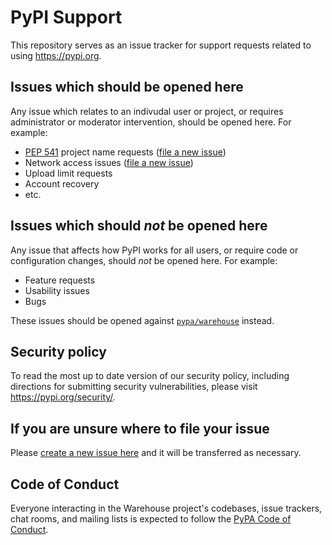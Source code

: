 # PyPI Support
This repository serves as an issue tracker for support requests related to using <https://pypi.org>.

## Issues which should be opened here

Any issue which relates to an indivudal user or project, or requires administrator or moderator intervention, should be opened here. For example:

* [PEP 541](https://www.python.org/dev/peps/pep-0541/) project name requests ([file a new issue](https://github.com/pypa/pypi-support/issues/new?template=pep541-request.md))
* Network access issues ([file a new issue](https://github.com/pypa/pypi-support/issues/new?template=access-issues.md))
* Upload limit requests
* Account recovery
* etc.

## Issues which should _not_ be opened here
Any issue that affects how PyPI works for all users, or require code or configuration changes, should _not_ be opened here. For example:

* Feature requests
* Usability issues
* Bugs

These issues should be opened against [`pypa/warehouse`](https://github.com/pypa/warehouse/issues/new/choose) instead.

## Security policy
To read the most up to date version of our security policy, including directions for submitting security vulnerabilities, please visit <https://pypi.org/security/>.

## If you are unsure where to file your issue
Please [create a new issue here](https://github.com/pypa/pypi-support/issues/new/choose) and it will be transferred as necessary.

## Code of Conduct
Everyone interacting in the Warehouse project's codebases, issue trackers, chat rooms, and mailing lists is expected to follow the [PyPA Code of Conduct](https://www.pypa.io/en/latest/code-of-conduct/).
